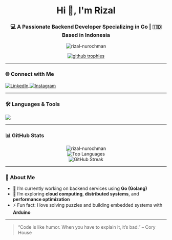<h1 align="center">Hi 👋, I'm Rizal</h1>
<h3 align="center">💻 A Passionate Backend Developer Specializing in Go | 🇮🇩 Based in Indonesia</h3>

<p align="center">
  <img src="https://komarev.com/ghpvc/?username=rizal-nurochman&label=Profile%20views&color=0e75b6&style=flat" alt="rizal-nurochman" />
</p>

<p align="center">
  <a href="https://github.com/ryo-ma/github-profile-trophy">
    <img src="https://github-profile-trophy.vercel.app/?username=rizal-nurochman&theme=gruvbox&margin-w=10&margin-h=10&row=1&column=7" alt="github trophies" />
  </a>
</p>

---

### 🌐 Connect with Me
<p align="left">
  <a href="https://linkedin.com/in/mohamad rizal nurochman" target="_blank">
    <img align="center" src="https://skillicons.dev/icons?i=linkedin" alt="LinkedIn" />
  </a>
  <a href="https://instagram.com/rizalnurochman" target="_blank">
    <img align="center" src="https://skillicons.dev/icons?i=instagram" alt="Instagram" />
  </a>
</p>

---

### 🛠️ Languages & Tools
<p align="left">
  <img src="https://skillicons.dev/icons?i=go,java,python,mysql,arduino" />
</p>

---

### 📊 GitHub Stats
<div align="center">
  <img src="https://github-readme-stats.vercel.app/api?username=rizal-nurochman&show_icons=true&theme=radical&border_radius=10" alt="rizal-nurochman" />
  <br />
  <img src="https://github-readme-stats.vercel.app/api/top-langs/?username=rizal-nurochman&layout=compact&theme=tokyonight&border_radius=10" alt="Top Languages" />
  <br />
  <img src="https://github-readme-streak-stats.herokuapp.com/?user=rizal-nurochman&theme=tokyonight&border_radius=10" alt="GitHub Streak" />
</div>

---

### 🚀 About Me
- 🔭 I’m currently working on backend services using **Go (Golang)**
- 🌱 I’m exploring **cloud computing**, **distributed systems**, and **performance optimization**
- ⚡ Fun fact: I love solving puzzles and building embedded systems with **Arduino**

---

> “Code is like humor. When you have to explain it, it’s bad.” – Cory House
